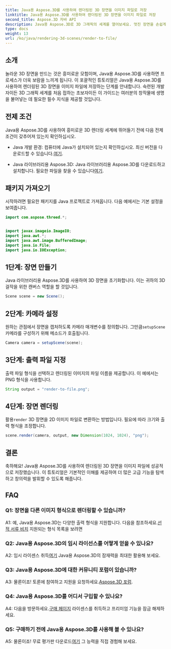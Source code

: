 ```yaml
---
title: Java용 Aspose.3D를 사용하여 렌더링된 3D 장면을 이미지 파일로 저장
linktitle: Java용 Aspose.3D를 사용하여 렌더링된 3D 장면을 이미지 파일로 저장
second_title: Aspose.3D 자바 API
description: Java용 Aspose.3D로 3D 그래픽의 세계를 열어보세요. 멋진 장면을 손쉽게 이미지로 저장하는 방법을 알아보세요.
type: docs
weight: 13
url: /ko/java/rendering-3d-scenes/render-to-file/
---
```

## 소개

놀라운 3D 장면을 만드는 것은 흥미로운 모험이며, Java용 Aspose.3D를 사용하면 프로세스가 더욱 보람을 느끼게 됩니다. 이 포괄적인 튜토리얼은 Java용 Aspose.3D를 사용하여 렌더링된 3D 장면을 이미지 파일에 저장하는 단계를 안내합니다. 숙련된 개발자이든 3D 그래픽 세계를 처음 접하는 초보자이든 이 가이드는 여러분의 창작물에 생명을 불어넣는 데 필요한 필수 지식을 제공할 것입니다.

## 전제 조건

Java용 Aspose.3D를 사용하여 흥미로운 3D 렌더링 세계에 뛰어들기 전에 다음 전제 조건이 갖추어져 있는지 확인하십시오.

- Java 개발 환경: 컴퓨터에 Java가 설치되어 있는지 확인하십시오. 최신 버전을 다운로드할 수 있습니다.[여기](https://www.java.com/download/).

-  Java 라이브러리용 Aspose.3D: Java 라이브러리용 Aspose.3D를 다운로드하고 설치합니다. 필요한 파일을 찾을 수 있습니다[여기](https://releases.aspose.com/3d/java/).

## 패키지 가져오기

시작하려면 필요한 패키지를 Java 프로젝트로 가져옵니다. 다음 예에서는 기본 설정을 보여줍니다.

```java
import com.aspose.threed.*;


import javax.imageio.ImageIO;
import java.awt.*;
import java.awt.image.BufferedImage;
import java.io.File;
import java.io.IOException;
```

## 1단계: 장면 만들기

Java 라이브러리용 Aspose.3D를 사용하여 3D 장면을 초기화합니다. 이는 귀하의 3D 걸작을 위한 캔버스 역할을 할 것입니다.

```java
Scene scene = new Scene();
```

## 2단계: 카메라 설정

 원하는 관점에서 장면을 캡처하도록 카메라 매개변수를 정의합니다. 그만큼`setupScene` 카메라를 구성하기 위해 메소드가 호출됩니다.

```java
Camera camera = setupScene(scene);
```

## 3단계: 출력 파일 지정

출력 파일 형식을 선택하고 렌더링된 이미지의 파일 이름을 제공합니다. 이 예에서는 PNG 형식을 사용합니다.

```java
String output = "render-to-file.png";
```

## 4단계: 장면 렌더링

 활용`render` 3D 장면을 2D 이미지 파일로 변환하는 방법입니다. 필요에 따라 크기와 출력 형식을 조정합니다.

```java
scene.render(camera, output, new Dimension(1024, 1024), "png");
```

## 결론

축하해요! Java용 Aspose.3D를 사용하여 렌더링된 3D 장면을 이미지 파일에 성공적으로 저장했습니다. 이 튜토리얼은 기본적인 이해를 제공하여 더 많은 고급 기능을 탐색하고 창의력을 발휘할 수 있도록 해줍니다.

## FAQ

### Q1: 장면을 다른 이미지 형식으로 렌더링할 수 있습니까?

 A1: 예, Java용 Aspose.3D는 다양한 출력 형식을 지원합니다. 다음을 참조하세요.[선적 서류 비치](https://reference.aspose.com/3d/java/) 지원되는 형식 목록을 보려면

### Q2: Java용 Aspose.3D의 임시 라이선스를 어떻게 얻을 수 있나요?

 A2: 임시 라이센스 취득[여기](https://purchase.aspose.com/temporary-license/) Java용 Aspose.3D의 잠재력을 최대한 활용해 보세요.

### Q3: Java용 Aspose.3D에 대한 커뮤니티 포럼이 있습니까?

 A3: 물론이죠! 토론에 참여하고 지원을 요청하세요.[Aspose.3D 포럼](https://forum.aspose.com/c/3d/18).

### Q4: Java용 Aspose.3D를 어디서 구입할 수 있나요?

 A4: 다음을 방문하세요.[구매 페이지](https://purchase.aspose.com/buy) 라이센스를 취득하고 프리미엄 기능을 잠금 해제하세요.

### Q5: 구매하기 전에 Java용 Aspose.3D를 사용해 볼 수 있나요?

 A5: 물론이죠! 무료 평가판 다운로드[여기](https://releases.aspose.com/) 그 능력을 직접 경험해 보세요.